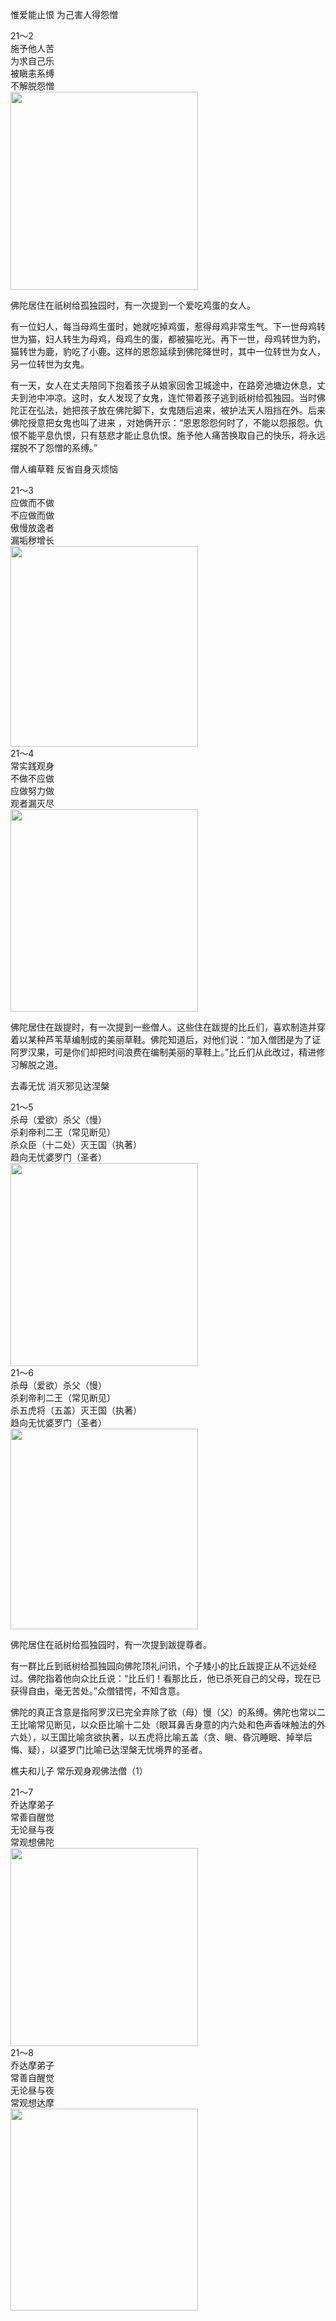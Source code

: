 惟爱能止恨 为己害人得怨憎

<div class="e2">
<div>
21～2<br>
 施予他人苦<br>
 为求自己乐<br>
 被瞋恚系缚<br>
 不解脱怨憎
</div>
<img src="images/fjj-79-1.jpg" width="300" height="317"/>
</div>

佛陀居住在祇树给孤独园时，有一次提到一个爱吃鸡蛋的女人。

有一位妇人，每当母鸡生蛋时，她就吃掉鸡蛋，惹得母鸡非常生气。下一世母鸡转世为猫，妇人转生为母鸡，母鸡生的蛋，都被猫吃光。再下一世，母鸡转世为豹，猫转世为鹿，豹吃了小鹿。这样的恩怨延续到佛陀降世时，其中一位转世为女人，另一位转世为女鬼。

有一天，女人在丈夫陪同下抱着孩子从娘家回舍卫城途中，在路旁池塘边休息，丈夫到池中冲凉。这时，女人发现了女鬼，连忙带着孩子逃到祇树给孤独园。当时佛陀正在弘法，她把孩子放在佛陀脚下，女鬼随后追来，被护法天人阻挡在外。后来佛陀授意把女鬼也叫了进来 ，对她俩开示：“恩恩怨怨何时了，不能以怨报怨。仇恨不能平息仇恨，只有慈悲才能止息仇恨。施予他人痛苦换取自己的快乐，将永远摆脱不了怨憎的系缚。”

僧人编草鞋 反省自身灭烦恼

<div class="e2">
<div>
21～3<br>
 应做而不做<br>
 不应做而做<br>
 傲慢放逸者<br>
 漏垢秽增长
</div>
<img src="images/fjj-79-2.jpg" width="300" height="321"/>
</div>

<div class="e2">
<div>
21～4<br>
 常实践观身<br>
 不做不应做<br>
 应做努力做<br>
 观者漏灭尽
</div>
<img src="images/fjj-79-3.jpg" width="300" height="324"/>
</div>

佛陀居住在跋提时，有一次提到一些僧人。这些住在跋提的比丘们，喜欢制造并穿着以某种芦苇草编制成的美丽草鞋。佛陀知道后，对他们说：“加入僧团是为了证阿罗汉果，可是你们却把时间浪费在编制美丽的草鞋上。”比丘们从此改过，精进修习解脱之道。

去毒无忧 消灭邪见达涅槃

<div class="e2">
<div>
21～5<br>
 杀母（爱欲）杀父（慢）<br>
 杀刹帝利二王（常见断见）<br>
 杀众臣（十二处）灭王国（执著）<br>
 趋向无忧婆罗门（圣者）
</div>
<img src="images/fjj-79-4.jpg" width="300" height="325"/>
</div>

<div class="e2">
<div>
21～6<br>
 杀母（爱欲）杀父（慢）<br>
 杀刹帝利二王（常见断见）<br>
 杀五虎将（五盖）灭王国（执著）<br>
 趋向无忧婆罗门（圣者）
</div>
<img src="images/fjj-79-5.jpg" width="300" height="321"/>
</div>

佛陀居住在祇树给孤独园时，有一次提到跋提尊者。

有一群比丘到祇树给孤独园向佛陀顶礼问讯，个子矮小的比丘跋提正从不远处经过。佛陀指着他向众比丘说：“比丘们！看那比丘，他已杀死自己的父母，现在已获得自由，毫无苦处。”众僧错愕，不知含意。

佛陀的真正含意是指阿罗汉已完全弃除了欲（母）慢（父）的系缚。佛陀也常以二王比喻常见断见，以众臣比喻十二处（眼耳鼻舌身意的内六处和色声香味触法的外六处），以王国比喻贪欲执著，以五虎将比喻五盖（贪、瞋、昏沉睡眠、掉举后悔、疑），以婆罗门比喻已达涅槃无忧境界的圣者。

樵夫和儿子 常乐观身观佛法僧（1）

<div class="e2">
<div>
21～7<br>
 乔达摩弟子<br>
 常善自醒觉<br>
 无论昼与夜<br>
 常观想佛陀
</div>
<img src="images/fjj-79-6.jpg" width="300" height="317"/>
</div>

<div class="e2">
<div>
21～8<br>
 乔达摩弟子<br>
 常善自醒觉<br>
 无论昼与夜<br>
 常观想达摩
</div>
<img src="images/fjj-79-7.jpg" width="300" height="323"/>
</div>
